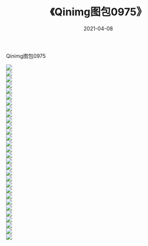 ﻿---
layout: post
title:  《Qinimg图包0975》
date:   2021-04-08
img: http://imgx.orgx.ga/Qinimg图包/Qinimg图包0975/000.jpg
categories: [美女, 清纯, 唯美]
---

Qinimg图包0975

 ![](http://imgx.orgx.ga/Qinimg图包/Qinimg图包0975/001.jpg) <br>![](http://imgx.orgx.ga/Qinimg图包/Qinimg图包0975/002.jpg) <br>![](http://imgx.orgx.ga/Qinimg图包/Qinimg图包0975/003.jpg) <br>![](http://imgx.orgx.ga/Qinimg图包/Qinimg图包0975/004.jpg) <br>![](http://imgx.orgx.ga/Qinimg图包/Qinimg图包0975/005.jpg) <br>![](http://imgx.orgx.ga/Qinimg图包/Qinimg图包0975/006.jpg) <br>![](http://imgx.orgx.ga/Qinimg图包/Qinimg图包0975/007.jpg) <br>![](http://imgx.orgx.ga/Qinimg图包/Qinimg图包0975/008.jpg) <br>![](http://imgx.orgx.ga/Qinimg图包/Qinimg图包0975/009.jpg) <br>![](http://imgx.orgx.ga/Qinimg图包/Qinimg图包0975/010.jpg) <br>![](http://imgx.orgx.ga/Qinimg图包/Qinimg图包0975/011.jpg) <br>![](http://imgx.orgx.ga/Qinimg图包/Qinimg图包0975/012.jpg) <br>![](http://imgx.orgx.ga/Qinimg图包/Qinimg图包0975/013.jpg) <br>![](http://imgx.orgx.ga/Qinimg图包/Qinimg图包0975/014.jpg) <br>![](http://imgx.orgx.ga/Qinimg图包/Qinimg图包0975/015.jpg) <br>![](http://imgx.orgx.ga/Qinimg图包/Qinimg图包0975/016.jpg) <br>![](http://imgx.orgx.ga/Qinimg图包/Qinimg图包0975/017.jpg) <br>![](http://imgx.orgx.ga/Qinimg图包/Qinimg图包0975/018.jpg) <br>![](http://imgx.orgx.ga/Qinimg图包/Qinimg图包0975/019.jpg) <br>![](http://imgx.orgx.ga/Qinimg图包/Qinimg图包0975/020.jpg) <br>![](http://imgx.orgx.ga/Qinimg图包/Qinimg图包0975/021.jpg) <br>![](http://imgx.orgx.ga/Qinimg图包/Qinimg图包0975/022.jpg) <br>![](http://imgx.orgx.ga/Qinimg图包/Qinimg图包0975/023.jpg) <br>![](http://imgx.orgx.ga/Qinimg图包/Qinimg图包0975/024.jpg) <br>![](http://imgx.orgx.ga/Qinimg图包/Qinimg图包0975/025.jpg) <br>![](http://imgx.orgx.ga/Qinimg图包/Qinimg图包0975/026.jpg) <br>![](http://imgx.orgx.ga/Qinimg图包/Qinimg图包0975/027.jpg) <br>![](http://imgx.orgx.ga/Qinimg图包/Qinimg图包0975/028.jpg) <br>![](http://imgx.orgx.ga/Qinimg图包/Qinimg图包0975/029.jpg) <br>![](http://imgx.orgx.ga/Qinimg图包/Qinimg图包0975/030.jpg) <br>